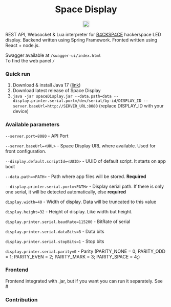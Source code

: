 
<div align="center">
<!-- Title: -->
  <h1>Space Display</h1>
<!-- Labels: -->
  <!-- First row: -->
  <a href="https://0x08.in">
    <img src="https://img.shields.io/badge/0x08.in-8A2BE2" height="20" alt="Build status">
  </a>
</div>

REST API, Websocket & Lua interpreter for [B4CKSP4CE](https://0x08.in/) hackerspace LED display. Backend written using Spring Framework. Fronted written using React + node.js.

Swagger available at `/swagger-ui/index.html`\
To find the web panel `/`

### Quick run 
1. Download & install Java 17 ([link](https://www.oracle.com/java/technologies/downloads/#java17))
2. Download latest release of Space Display
3. `java -jar spaceDisplay.jar --data.path=data --display.printer.serial.port=/dev/serial/by-id/DISPLAY_ID --server.baseUrl=http://SERVER_URL:8080` (replace DISPLAY_ID with your device)


### Available parameters

`--server.port=8080` - API Port

`--server.baseUrl=<URL>` - Space Display URL where available. Used for front configuration.

`--display.default.scriptId=<UUID>` - UUID of default script. It starts on app boot 

`--data.path=<PATH>` - Path where app files will be stored. **Required**

`--display.printer.serial.port=<PATH>` - Display serial path. If there is only one serial, it will be detected automatically, else **required**

`display.width=40` - Width of display. Data will be truncated to this value

`display.height=32` - Height of display. Like width but height.

`display.printer.serial.baudRate=115200` - BitRate of serial 

`display.printer.serial.dataBits=8` - Data bits

`display.printer.serial.stopBits=1` - Stop bits 

`display.printer.serial.parity=0` - Parity (PARITY_NONE = 0; PARITY_ODD = 1; PARITY_EVEN = 2; PARITY_MARK = 3; PARITY_SPACE = 4;)

### Frontend

Frontend integrated with .jar, but if you want you can run it separately. See # 

### Contribution
